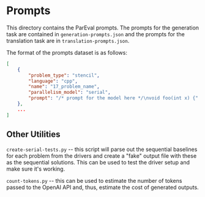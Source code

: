 # Prompts

This directory contains the ParEval prompts.
The prompts for the generation task are contained in `generation-prompts.json`
and the prompts for the translation task are in `translation-prompts.json`.


The format of the prompts dataset is as follows:

```json
[
    {
        "problem_type": "stencil",
        "language": "cpp",
        "name": "17_problem_name",
        "parallelism_model": "serial",
        "prompt": "/* prompt for the model here */\nvoid foo(int x) {"
    },
    ...
]
```

## Other Utilities

`create-serial-tests.py` -- this script will parse out the sequential baselines
for each problem from the drivers and create a "fake" output file with these
as the sequential solutions. This can be used to test the driver setup and make
sure it's working.

`count-tokens.py` -- this can be used to estimate the number of tokens passed
to the OpenAI API and, thus, estimate the cost of generated outputs.